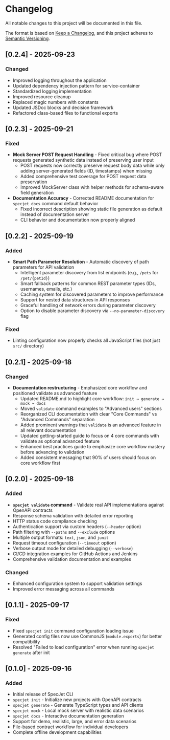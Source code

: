 # Changelog

All notable changes to this project will be documented in this file.

The format is based on [Keep a Changelog](https://keepachangelog.com/en/1.0.0/),
and this project adheres to [Semantic Versioning](https://semver.org/spec/v2.0.0.html).

## [0.2.4] - 2025-09-23

### Changed
- Improved logging throughout the application
- Updated dependency injection pattern for service-container
- Standardized logging implementation
- Improved resource cleanup
- Replaced magic numbers with constants
- Updated JSDoc blocks and decision framework
- Refactored class-based files to functional exports

## [0.2.3] - 2025-09-21

### Fixed
- **Mock Server POST Request Handling** - Fixed critical bug where POST requests generated synthetic data instead of preserving user input
  - POST requests now correctly preserve request body data while only adding server-generated fields (ID, timestamps) when missing
  - Added comprehensive test coverage for POST request data preservation
  - Improved MockServer class with helper methods for schema-aware field generation
- **Documentation Accuracy** - Corrected README documentation for `specjet docs` command default behavior
  - Fixed incorrect description showing static file generation as default instead of documentation server
  - CLI behavior and documentation now properly aligned

## [0.2.2] - 2025-09-19

### Added
- **Smart Path Parameter Resolution** - Automatic discovery of path parameters for API validation
  - Intelligent parameter discovery from list endpoints (e.g., `/pets` for `/pet/{petId}`)
  - Smart fallback patterns for common REST parameter types (IDs, usernames, emails, etc.)
  - Caching system for discovered parameters to improve performance
  - Support for nested data structures in API responses
  - Graceful handling of network errors during parameter discovery
  - Option to disable parameter discovery via `--no-parameter-discovery` flag

### Fixed
- Linting configuration now properly checks all JavaScript files (not just `src/` directory)

## [0.2.1] - 2025-09-18

### Changed
- **Documentation restructuring** - Emphasized core workflow and positioned validate as advanced feature
  - Updated README.md to highlight core workflow: `init → generate → mock → docs`
  - Moved `validate` command examples to "Advanced users" sections
  - Reorganized CLI documentation with clear "Core Commands" vs "Advanced Commands" separation
  - Added prominent warnings that `validate` is an advanced feature in all relevant documentation
  - Updated getting-started guide to focus on 4 core commands with validate as optional advanced feature
  - Enhanced best practices guide to emphasize core workflow mastery before advancing to validation
  - Added consistent messaging that 90% of users should focus on core workflow first

## [0.2.0] - 2025-09-18

### Added
- **`specjet validate` command** - Validate real API implementations against OpenAPI contracts
- Response schema validation with detailed error reporting
- HTTP status code compliance checking
- Authentication support via custom headers (`--header` option)
- Path filtering with `--paths` and `--exclude` options
- Multiple output formats: `text`, `json`, and `junit`
- Request timeout configuration (`--timeout` option)
- Verbose output mode for detailed debugging (`--verbose`)
- CI/CD integration examples for GitHub Actions and Jenkins
- Comprehensive validation documentation and examples

### Changed
- Enhanced configuration system to support validation settings
- Improved error messaging across all commands

## [0.1.1] - 2025-09-17

### Fixed
- Fixed `specjet init` command configuration loading issue
- Generated config files now use CommonJS (`module.exports`) for better compatibility
- Resolved "Failed to load configuration" error when running `specjet generate` after init

## [0.1.0] - 2025-09-16

### Added
- Initial release of SpecJet CLI
- `specjet init` - Initialize new projects with OpenAPI contracts
- `specjet generate` - Generate TypeScript types and API clients
- `specjet mock` - Local mock server with realistic data scenarios
- `specjet docs` - Interactive documentation generation
- Support for demo, realistic, large, and error data scenarios
- File-based contract workflow for individual developers
- Complete offline development capabilities